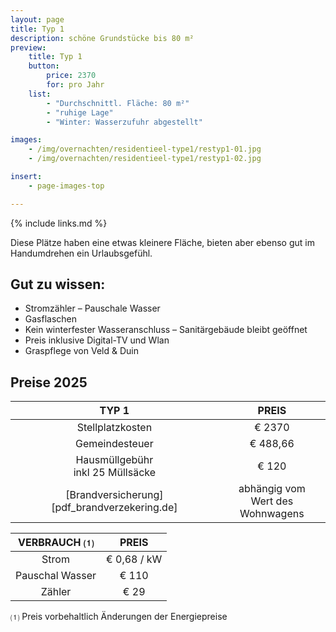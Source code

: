 ```yaml
---
layout: page
title: Typ 1
description: schöne Grundstücke bis 80 m²
preview:
    title: Typ 1
    button:
        price: 2370
        for: pro Jahr
    list:
        - "Durchschnittl. Fläche: 80 m²"
        - "ruhige Lage"
        - "Winter: Wasserzufuhr abgestellt"

images:
    - /img/overnachten/residentieel-type1/restyp1-01.jpg
    - /img/overnachten/residentieel-type1/restyp1-02.jpg

insert:
    - page-images-top

---
```


{% include links.md %}

Diese Plätze haben eine etwas kleinere Fläche, bieten aber ebenso gut im Handumdrehen ein Urlaubsgefühl.  


## Gut zu wissen:

- Stromzähler – Pauschale Wasser
- Gasflaschen
- Kein winterfester Wasseranschluss – Sanitärgebäude bleibt geöffnet
- Preis inklusive Digital-TV und Wlan
- Graspflege von Veld & Duin


## Preise 2025

TYP 1                                          |PREIS                               |
:---------------------------------------------:|:----------------------------------:|
Stellplatzkosten                               | € 2370     
Gemeindesteuer                                 | € 488,66
Hausmüllgebühr<br>inkl 25 Müllsäcke<br>        | € 120
 [Brandversicherung][pdf_brandverzekering.de]   | abhängig vom <br>Wert des Wohnwagens

VERBRAUCH ⑴           |PREIS          |
:--------------------:|:-------------:|
Strom                 | € 0,68 / kW
Pauschal Wasser       | € 110
Zähler                | € 29  

⑴ Preis vorbehaltlich Änderungen der Energiepreise
